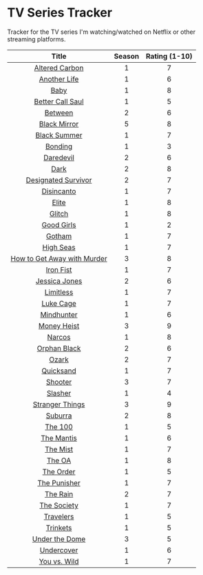 # TV Series Tracker

Tracker for the TV series I'm watching/watched on Netflix or other streaming platforms.

| Title | Season | Rating (1-10) |
|:-----:|:------:|:-------------:|
| [Altered Carbon](https://www.netflix.com/title/80097140) | 1 | 7 |
| [Another Life](https://www.netflix.com/title/80236236) | 1 | 6 |
| [Baby](https://www.netflix.com/title/80211634) | 1 | 8 |
| [Better Call Saul](https://www.netflix.com/title/80021955) | 1 | 5 |
| [Between](https://www.netflix.com/title/80022632) | 2 | 6 |
| [Black Mirror](https://www.netflix.com/title/70264888) | 5 | 8 |
| [Black Summer](https://www.netflix.com/title/80198988) | 1 | 7 |
| [Bonding](https://www.netflix.com/title/81004814) | 1 | 3 |
| [Daredevil](https://www.netflix.com/title/80018294) | 2 | 6 |
| [Dark](https://www.netflix.com/title/80100172) | 2 | 8 |
| [Designated Survivor](https://www.netflix.com/title/80113647) | 2 | 7 |
| [Disincanto](https://www.netflix.com/title/80095697) | 1 | 7 |
| [Elite](https://www.netflix.com/title/80200942) | 1 | 8 |
| [Glitch](https://www.netflix.com/title/80108495) | 1 | 8 |
| [Good Girls](https://www.netflix.com/title/80177342) | 1 | 2 |
| [Gotham](https://www.netflix.com/title/80020542) | 1 | 7 |
| [High Seas](https://www.netflix.com/title/80233258) | 1 | 7 |
| [How to Get Away with Murder](https://www.netflix.com/title/80024057) | 3 | 8 |
| [Iron Fist](https://www.netflix.com/title/80002612) | 1 | 7 |
| [Jessica Jones](https://www.netflix.com/title/80002311) | 2 | 6 |
| [Limitless](https://www.netflix.com/title/80065182) | 1 | 7 |
| [Luke Cage](https://www.netflix.com/title/80002537) | 1 | 7 |
| [Mindhunter](https://www.netflix.com/title/80114855) | 1 | 6 |
| [Money Heist](https://www.netflix.com/title/80192098) | 3 | 9 |
| [Narcos](https://www.netflix.com/title/80025172) | 1 | 8 |
| [Orphan Black](https://www.netflix.com/title/70276033) | 2 | 6 |
| [Ozark](https://www.netflix.com/title/80117552) | 2 | 7 |
| [Quicksand](https://www.netflix.com/title/80211703) | 1 | 7 |
| [Shooter](https://www.netflix.com/title/80109194) | 3 | 7 |
| [Slasher](https://www.netflix.com/title/80105452) | 1 | 4 |
| [Stranger Things](https://www.netflix.com/title/80057281) | 3 | 9 |
| [Suburra](https://www.netflix.com/title/80081537) | 2 | 8 |
| [The 100](https://www.netflix.com/title/70283264) | 1 | 5 |
| [The Mantis](https://www.netflix.com/title/80208337) | 1 | 6 |
| [The Mist](https://www.netflix.com/title/80135414) | 1 | 7 |
| [The OA](https://www.netflix.com/title/80044950) | 1 | 8 |
| [The Order](https://www.netflix.com/title/80238357) | 1 | 5 |
| [The Punisher](https://www.netflix.com/title/80117498) | 1 | 7 |
| [The Rain](https://www.netflix.com/title/80154610) | 2 | 7 |
| [The Society](https://www.netflix.com/title/80197989) | 1 | 7 |
| [Travelers](https://www.netflix.com/title/80105699) | 1 | 5 |
| [Trinkets](https://www.netflix.com/title/80230561) | 1 | 5 |
| [Under the Dome](https://www.netflix.com/title/70280925) | 3 | 5 |
| [Undercover](https://www.netflix.com/title/80225312) | 1 | 6 |
| [You vs. Wild](https://www.netflix.com/title/80227574) | 1 | 7 |
